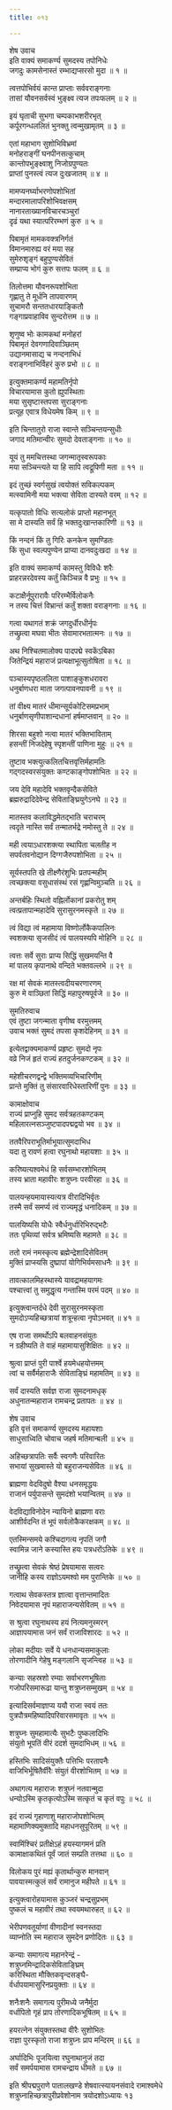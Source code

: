 ```yaml
---
title: ०१३

---
```

शेष उवाच  
इति वाक्यं समाकर्ण्य सुमदस्य तपोनिधेः  
जगदुः कामसेनास्तं रम्भाद्यप्सरसो मुदा ॥ १ ॥


त्वत्तपोभिर्वयं कान्त प्राप्ताः सर्ववराङ्गनाः  
तासां यौवनसर्वस्वं भुङ्क्ष्व त्यज तपःफलम् ॥ २ ॥


इयं घृताची सुभगा चम्पकाभशरीरभृत्  
कर्पूरगन्धललितं भुनक्तु त्वन्मुखामृतम् ॥ ३ ॥


एतां महाभाग सुशोभिविभ्रमां  
मनोहराङ्गीं घनपीनसत्कुचाम्  
कान्तोपभुङ्क्ष्वाशु निजोग्रपुण्यतः  
प्राप्तां पुनस्त्वं त्यज दुःखजातम् ॥ ४ ॥


मामप्यनर्घ्याभरणोपशोभितां  
मन्दारमालापरिशोभिवक्षसम्  
नानारताख्यानविचारचञ्चुरां  
दृढं यथा स्यात्परिरम्भणं कुरु ॥ ५ ॥


पिबामृतं मामकवक्त्रनिर्गतं  
विमानमारुह्य वरं मया सह  
सुमेरुशृङ्गं बहुपुण्यसेवितं  
सम्प्राप्य भोगं कुरु सत्तपः फलम् ॥ ६ ॥


तिलोत्तमा यौवनरूपशोभिता  
गृह्णातु ते मूर्धनि तापवारणम्  
सुचामरौ सन्ततधारयाङ्कितौ  
गङ्गाप्रवाहाविव सुन्दरोत्तम ॥ ७ ॥


शृणुष्व भोः कामकथां मनोहरां  
पिबामृतं देवगणादिवाञ्छितम्  
उद्यानमासाद्य च नन्दनाभिधं  
वराङ्गनाभिर्विहरं कुरु प्रभो ॥ ८ ॥


इत्युक्तमाकर्ण्य महामतिर्नृपो  
विचारयामास कुतो ह्युपस्थिताः  
मया सुसृष्टास्तपसा सुराङ्गनाः  
प्रत्यूह एवात्र विधेयमेष किम् ॥ ९ ॥


इति चिन्तातुरो राजा स्वान्ते सञ्चिन्तयन्सुधीः  
जगाद मतिमान्वीरः सुमदो देवताङ्गनाः ॥ १० ॥


यूयं तु ममचित्तस्था जगन्मातृस्वरूपकाः  
मया सञ्चिन्त्यते या हि सापि त्वद्रूपिणी मता ॥ ११ ॥


इदं तुच्छं स्वर्गसुखं त्वयोक्तं सविकल्पकम्  
मत्स्वामिनी मया भक्त्या सेविता दास्यते वरम् ॥ १२ ॥


यत्कृपातो विधिः सत्यलोकं प्राप्तो महानभूत्  
सा मे दास्यति सर्वं हि भक्तदुःखान्तकारिणी ॥ १३ ॥


किं नन्दनं किं तु गिरिः कनकेन सुमण्डितः  
किं सुधा स्वल्पपुण्येन प्राप्या दानवदुःखदा ॥ १४ ॥


इति वाक्यं समाकर्ण्य कामस्तु विविधैः शरैः  
प्राहरन्नरदेवस्य कर्तुं किञ्चिन्न वै प्रभुः ॥ १५ ॥


कटाक्षैर्नूपुरारावैः परिरम्भैर्विलोकनैः  
न तस्य चित्तं विभ्रान्तं कर्तुं शक्ता वराङ्गनाः ॥ १६ ॥


गत्वा यथागतं शक्रं जगदुर्धीरधीर्नृपः  
तच्छ्रुत्वा मघवा भीतः सेवामारभतात्मनः ॥ १७ ॥


अथ निश्चितमालोक्य पादपद्मे स्वकेंऽबिका  
जितेन्द्रियं महाराजं प्रत्यक्षाभूत्सुतोषिता ॥ १८ ॥


पञ्चास्यपृष्ठललिता पाशाङ्कुशधरावरा  
धनुर्बाणधरा माता जगत्पावनपावनी ॥ १९ ॥


तां वीक्ष्य मातरं धीमान्सूर्यकोटिसमप्रभाम्  
धनुर्बाणसृणीपाशान्दधानां हर्षमाप्तवान् ॥ २० ॥


शिरसा बहुशो नत्वा मातरं भक्तिभाविताम्  
हसन्तीं निजदेहेषु स्पृशन्तीं पाणिना मुहुः ॥ २१ ॥


तुष्टाव भक्त्युत्कलितचित्तवृत्तिर्महामतिः  
गद्गदस्वरसंयुक्तः कण्टकाङ्गोपशोभितः ॥ २२ ॥


जय देवि महादेवि भक्तवृन्दैकसेविते  
ब्रह्मरुद्रादिदेवेन्द्र सेविताङ्घ्रियुगेऽनघे ॥ २३ ॥


मातस्तव कलाविद्धमेतद्भाति चराचरम्  
त्वदृते नास्ति सर्वं तन्मातर्भद्रे नमोस्तु ते ॥ २४ ॥


मही त्वयाऽधारशक्त्या स्थापिता चलतीह न  
सपर्वतवनोद्यान दिग्गजैरुपशोभिता ॥ २५ ॥


सूर्यस्तपति खे तीक्ष्णैरंशुभिः प्रतपन्महीम्  
त्वच्छक्त्या वसुधासंस्थं रसं गृह्णन्विमुञ्चति ॥ २६ ॥


अन्तर्बहिः स्थितो वह्निर्लोकानां प्रकरोतु शम्  
त्वत्प्रतापान्महादेवि सुरासुरनमस्कृते ॥ २७ ॥


त्वं विद्या त्वं महामाया विष्णोर्लोकैकपालिनः  
स्वशक्त्या सृजसीदं त्वं पालयस्यपि मोहिनि ॥ २८ ॥


त्वत्तः सर्वे सुराः प्राप्य सिद्धिं सुखमयन्ति वै  
मां पालय कृपानाथे वन्दिते भक्तवल्लभे ॥ २९ ॥


रक्ष मां सेवकं मातस्त्वदीयचरणारणम्  
कुरु मे वाञ्छितां सिद्धिं महापुरुषपूर्वजे ॥ ३० ॥


सुमतिरुवाच  
एवं तुष्टा जगन्माता वृणीष्व वरमुत्तमम्  
उवाच भक्तं सुमदं तपसा कृशदेहिनम् ॥ ३१ ॥


इत्येतद्वाक्यमाकर्ण्य प्रहृष्टः सुमदो नृपः  
वव्रे निजं हृतं राज्यं हतदुर्जनकण्टकम् ॥ ३२ ॥


महेशीचरणद्वन्द्वे भक्तिमव्यभिचारिणीम्  
प्रान्ते मुक्तिं तु संसारवारिधेस्तारिणीं पुनः ॥ ३३ ॥


कामाक्षोवाच  
राज्यं प्राप्नुहि सुमद सर्वत्रहतकण्टकम्  
महिलारत्नसञ्जुष्टपादपद्मद्वयो भव ॥ ३४ ॥


ततवैरिपराभूतिर्माभूयात्सुमदाभिध  
यदा तु रावणं हत्वा रघुनाथो महायशाः ॥ ३५ ॥


करिष्यत्यश्वमेधं हि सर्वसम्भारशोभितम्  
तस्य भ्राता महावीरः शत्रुघ्नः परवीरहा ॥ ३६ ॥


पालयन्हयमायास्यत्यत्र वीरादिभिर्वृतः  
तस्मै सर्वं समर्प्य त्वं राज्यमृद्धं धनादिकम् ॥ ३७ ॥


पालयिष्यसि योधैः स्वैर्धनुर्धारिभिरुद्भटैः  
ततः पृथिव्यां सर्वत्र भ्रमिष्यसि महामते ॥ ३८ ॥


ततो रामं नमस्कृत्य ब्रह्मेन्द्रेशादिसेवितम्  
मुक्तिं प्राप्स्यसि दुष्प्रापां योगिभिर्यमसाधनैः ॥ ३९ ॥


तावत्कालमिहस्थास्ये यावद्रामहयागमः  
पश्चात्त्वां तु समुद्धृत्य गन्तास्मि परमं पदम् ॥ ४० ॥


इत्युक्त्वान्तर्दधे देवी सुरासुरनमस्कृता  
सुमदोऽप्यहिच्छत्रायां शत्रून्हत्वा नृपोऽभवत् ॥ ४१ ॥


एष राजा समर्थोऽपि बलवाहनसंयुतः  
न ग्रहीष्यति ते वाहं महामायासुशिक्षितः ॥ ४२ ॥


श्रुत्वा प्राप्तं पुरी पार्श्वे हयमेधहयोत्तमम्  
त्वां च सर्वैर्महाराजैः सेविताङ्घ्रिं महामतिम् ॥ ४३ ॥


सर्वं दास्यति सर्वज्ञ राजा सुमदनामधृक्  
अधुनातन्महाराज रामचन्द्र प्रतापतः ॥ ४४ ॥


शेष उवाच  
इति वृत्तं समाकर्ण्य सुमदस्य महायशाः  
साधुसाध्विति चोवाच जहर्ष मतिमान्बली ॥ ४५ ॥


अहिच्छत्रापतिः सर्वैः स्वगणैः परिवारितः  
सभायां सुखमास्ते यो बहुराजन्यसेवितः ॥ ४६ ॥


ब्राह्मणा वेदविदुषो वैश्या धनसमृद्धयः  
राजानं पर्युपासन्ते सुमदंशो भयान्वितम् ॥ ४७ ॥


वेदविद्याविनोदेन न्यायिनो ब्राह्मणा वराः  
आशीर्वदन्ति तं भूपं सर्वलोकैकरक्षकम् ॥ ४८ ॥


एतस्मिन्समये कश्चिदागत्य नृपतिं जगौ  
स्वामिन्न जाने कस्यास्ति हयः पत्रधरोंऽतिके ॥ ४९ ॥


तच्छ्रुत्वा सेवकं श्रेष्ठं प्रेषयामास सत्वरः  
जानीहि कस्य राज्ञोऽयमश्वो मम पुरान्तिके ॥ ५० ॥


गत्वाथ सेवकस्तत्र ज्ञात्वा वृत्तान्तमादितः  
निवेदयामास नृपं महाराजन्यसेवितम् ॥ ५१ ॥


स श्रुत्वा रघुनाथस्य हयं नित्यमनुस्मरन्  
आज्ञापयामास जनं सर्वं राजाविशारदः ॥ ५२ ॥


लोका मदीयाः सर्वे ये धनधान्यसमाकुलाः  
तोरणादीनि गेहेषु मङ्गलानि सृजन्त्विह ॥ ५३ ॥


कन्याः सहस्रशो रम्याः सर्वाभरणभूषिताः  
गजोपरिसमारूढा यान्तु शत्रुघ्नसम्मुखम् ॥ ५४ ॥


इत्यादिसर्वमाज्ञाप्य ययौ राजा स्वयं ततः  
पुत्रपौत्रमहिष्यादिपरिवारसमावृतः ॥ ५५ ॥


शत्रुघ्नः सुमहामात्यैः सुभटैः पुष्कलादिभिः  
संयुतो भूपतिं वीरं ददर्श सुमदाभिधम् ॥ ५६ ॥


हस्तिभिः सादिसंयुक्तैः पत्तिभिः परतापनैः  
वाजिभिर्भूषितैर्वीरैः संयुतं वीरशोभितम् ॥ ५७ ॥


अथागत्य महाराजः शत्रुघ्नं नतवान्मुदा  
धन्योऽस्मि कृतकृत्योऽस्मि सत्कृतं च कृतं वपुः ॥ ५८ ॥


इदं राज्यं गृहाणाशु महाराजोपशोभितम्  
महामाणिक्यमुक्तादि महाधनसुपूरितम् ॥ ५९ ॥


स्वामिंश्चिरं प्रतीक्षेऽहं हयस्यागमनं प्रति  
कामाक्षाकथितं पूर्वं जातं सम्प्रति तत्तथा ॥ ६० ॥


विलोकय पुरं मह्यं कृतार्थान्कुरु मानवान्  
पावयास्मत्कुलं सर्वं रामानुज महीपते ॥ ६१ ॥


इत्युक्त्वारोहयामास कुञ्जरं चन्द्रसुप्रभम्  
पुष्कलं च महावीरं तथा स्वयमथारुहत् ॥ ६२ ॥


भेरीपणवतूर्याणां वीणादीनां स्वनस्तदा  
व्याप्नोति स्म महाराज सुमदेन प्रणोदितः ॥ ६३ ॥


कन्याः समागत्य महानरेन्द्रं -  
शत्रुघ्नमिन्द्रादिकसेविताङ्घ्रिम्  
करिस्थिता मौक्तिकवृन्दसङ्घै-  
र्वर्धापयामासुरिनप्रयुक्ताः ॥ ६४ ॥


शनैःशनैः समागत्य पुरीमध्ये जनैर्मुदा  
वर्धापितो गृहं प्राप तोरणादिकभूषितम् ॥ ६५ ॥


हयरत्नेन संयुक्तस्तथा वीरैः सुशोभितः  
राज्ञा पुरस्कृतो राजा शत्रुघ्नः प्राप मन्दिरम् ॥ ६६ ॥


अर्घादिभिः पूजयित्वा रघुनाथानुजं तदा  
सर्वं समर्पयामास रामचन्द्राय धीमते ॥ ६७ ॥


इति श्रीपद्मपुराणे पातालखण्डे शेषवात्स्यायनसंवादे रामाश्वमेधे  
शत्रुघ्नाहिच्छत्रापुरीप्रवेशोनाम त्रयोदशोऽध्यायः १३